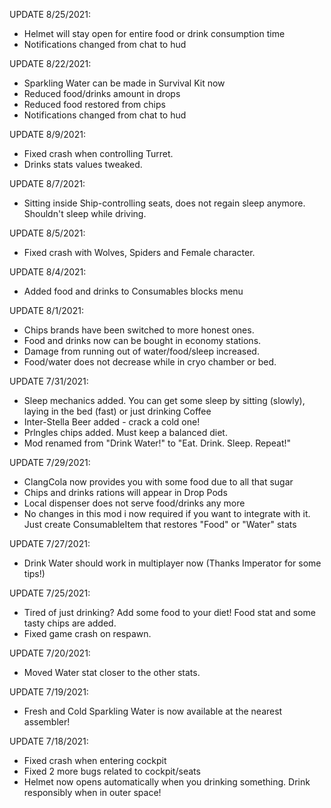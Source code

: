 UPDATE 8/25/2021:

- Helmet will stay open for entire food or drink consumption time
- Notifications changed from chat to hud

UPDATE 8/22/2021:

- Sparkling Water can be made in Survival Kit now
- Reduced food/drinks amount in drops
- Reduced food restored from chips
- Notifications changed from chat to hud

UPDATE 8/9/2021:

- Fixed crash when controlling Turret.
- Drinks stats values tweaked.

UPDATE 8/7/2021:

- Sitting inside Ship-controlling seats, does not regain sleep anymore. Shouldn't sleep while driving.

UPDATE 8/5/2021:

- Fixed crash with Wolves, Spiders and Female character.

UPDATE 8/4/2021:

- Added food and drinks to Consumables blocks menu

UPDATE 8/1/2021:

- Chips brands have been switched to more honest ones.
- Food and drinks now can be bought in economy stations.
- Damage from running out of water/food/sleep increased.
- Food/water does not decrease while in cryo chamber or bed.

UPDATE 7/31/2021:

- Sleep mechanics added. You can get some sleep by sitting (slowly), laying in the bed (fast) or just drinking Coffee
- Inter-Stella Beer added - crack a cold one!
- Prlngles chips added. Must keep a balanced diet.
- Mod renamed from "Drink Water!" to "Eat. Drink. Sleep. Repeat!"

UPDATE 7/29/2021:

- ClangCola now provides you with some food due to all that sugar
- Chips and drinks rations will appear in Drop Pods
- Local dispenser does not serve food/drinks any more
- No changes in this mod i now required if you want to integrate with it. Just create ConsumableItem that restores "Food" or "Water" stats

UPDATE 7/27/2021:

- Drink Water should work in multiplayer now (Thanks Imperator for some tips!)

UPDATE 7/25/2021:

- Tired of just drinking? Add some food to your diet! Food stat and some tasty chips are added.
- Fixed game crash on respawn.

UPDATE 7/20/2021:

- Moved Water stat closer to the other stats.

UPDATE 7/19/2021:

- Fresh and Cold Sparkling Water is now available at the nearest assembler!

UPDATE 7/18/2021:

- Fixed crash when entering cockpit
- Fixed 2 more bugs related to cockpit/seats
- Helmet now opens automatically when you drinking something. Drink responsibly when in outer space!